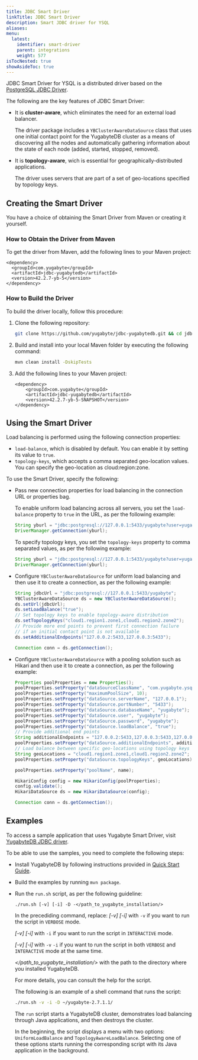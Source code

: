 ```yaml
---
title: JDBC Smart Driver
linkTitle: JDBC Smart Driver
description: Smart JDBC driver for YSQL
aliases:
menu:
  latest:
    identifier: smart-driver
    parent: integrations
    weight: 577
isTocNested: true
showAsideToc: true
---
```


JDBC Smart Driver for YSQL is a distributed driver based on the [PostgreSQL JDBC Driver](https://github.com/pgjdbc/pgjdbc).

The following are the key features of JDBC Smart Driver:

- It is **cluster-aware**, which eliminates the need for an external load balancer.

  The driver package includes a `YBClusterAwareDataSource` class that uses one initial contact point for the YugabyteDB cluster as a means of discovering all the nodes and automatically gathering information about the state of each node (added, started, stopped, removed).

- It is **topology-aware**, wich is essential for geographically-distributed applications.

  The driver uses servers that are part of a set of geo-locations specified by topology keys.

## Creating the Smart Driver

You have a choice of obtaining the Smart Driver from Maven or creating it yourself.

### How to Obtain the Driver from Maven

To get the driver from Maven, add the following lines to your Maven project:

```properties
<dependency>
  <groupId>com.yugabyte</groupId>
  <artifactId>jdbc-yugabytedb</artifactId>
  <version>42.2.7-yb-5</version>
</dependency>
```

### How to Build the Driver

To build the driver locally, follow this procedure:

1. Clone the following repository:

   ```sh
   git clone https://github.com/yugabyte/jdbc-yugabytedb.git && cd jdbc-yugabytedb
   ```

2. Build and install into your local Maven folder by executing the following command:

   ```sh
   mvn clean install -DskipTests
   ```

3. Add the following lines to your Maven project:

   ```properties
   <dependency>
       <groupId>com.yugabyte</groupId>
       <artifactId>jdbc-yugabytedb</artifactId>
       <version>42.2.7-yb-5-SNAPSHOT</version>
   </dependency> 
   ```

## Using the Smart Driver

Load balancing is performed using the following connection properties:

- `load-balance`, which is disabled by default. You can enable it by setting its value to `true`.
- `topology-keys`, which accepts a comma separated geo-location values. You can specify the geo-location as cloud:region:zone.

To use the Smart Driver, specify the following:

- Pass new connection properties for load balancing in the connection URL or properties bag.

  To enable uniform load balancing across all servers, you set the `load-balance` property to `true` in the URL, as per the following example:

  ```java
  String yburl = "jdbc:postgresql://127.0.0.1:5433/yugabyte?user=yugabyte&password=yugabyte&load-balance=true";
  DriverManager.getConnection(yburl);
  ```

  To specify topology keys, you set the `topology-keys` property to comma separated values, as per the following example:

  ```java
  String yburl = "jdbc:postgresql://127.0.0.1:5433/yugabyte?user=yugabyte&password=yugabyte&load-balance=true&topology-keys=cloud1:region1:zone1,cloud1:region1.zone2";
  DriverManager.getConnection(yburl);
  ```

- Configure `YBClusterAwareDataSource` for uniform load balancing and then use it to create a connection, as per the following example:

  ```java
  String jdbcUrl = "jdbc:postgresql://127.0.0.1:5433/yugabyte";
  YBClusterAwareDataSource ds = new YBClusterAwareDataSource();
  ds.setUrl(jdbcUrl);
  ds.setLoadBalance("true");
  // Set topology keys to enable topology-aware distribution
  ds.setTopologyKeys("cloud1.region1.zone1,cloud1.region2.zone2");
  // Provide more end points to prevent first connection failure 
  // if an initial contact point is not available 
  ds.setAdditionalEndpoints("127.0.0.2:5433,127.0.0.3:5433");
  
  Connection conn = ds.getConnection();
  ```

- Configure `YBClusterAwareDataSource` with a pooling solution such as Hikari and then use it to create a connection, as per the following example:

  ```java
  Properties poolProperties = new Properties();
  poolProperties.setProperty("dataSourceClassName", "com.yugabyte.ysql.YBClusterAwareDataSource");
  poolProperties.setProperty("maximumPoolSize", 10);
  poolProperties.setProperty("dataSource.serverName", "127.0.0.1");
  poolProperties.setProperty("dataSource.portNumber", "5433");
  poolProperties.setProperty("dataSource.databaseName", "yugabyte");
  poolProperties.setProperty("dataSource.user", "yugabyte");
  poolProperties.setProperty("dataSource.password", "yugabyte");
  poolProperties.setProperty("dataSource.loadBalance", "true");
  // Provide additional end points
  String additionalEndpoints = "127.0.0.2:5433,127.0.0.3:5433,127.0.0.4:5433,127.0.0.5:5433";
  poolProperties.setProperty("dataSource.additionalEndpoints", additionalEndpoints);
  // Load balance between specific geo-locations using topology keys
  String geoLocations = "cloud1.region1.zone1,cloud1.region2.zone2";
  poolProperties.setProperty("dataSource.topologyKeys", geoLocations);
  
  poolProperties.setProperty("poolName", name);
  
  HikariConfig config = new HikariConfig(poolProperties);
  config.validate();
  HikariDataSource ds = new HikariDataSource(config);
  
  Connection conn = ds.getConnection();
  ```

## Examples

To access a sample application that uses Yugabyte Smart Driver, visit [YugabyteDB JDBC driver](https://github.com/yugabyte/jdbc-yugabytedb).

To be able to use the samples, you need to complete the following steps: 

- Install YugabyteDB by following instructions provided in [Quick Start Guide](https://docs.yugabyte.com/latest/quick-start/install/). 

- Build the examples by running `mvn package`.

- Run the `run.sh` script, as per the following guideline:

  ```
  ./run.sh [-v] [-i] -D -</path_to_yugabyte_installation/>
  ```

  In the precediding command, replace:
  *[-v] [-i]* with `-v` if you want to run the script in `VERBOSE` mode.

  *[-v] [-i]* with `-i` if you want to run the script in `INTERACTIVE` mode.

  *[-v] [-i]* with `-v` `-i` if you want to run the script in both `VERBOSE` and `INTERACTIVE` mode at the same time.

  *</path_to_yugabyte_installation/>* with the path to the directory where you installed YugabyteDB. 

  For more details, you can consult the help for the script.

  The following is an example of a shell command that runs the script:

  ```sh
  ./run.sh -v -i -D ~/yugabyte-2.7.1.1/
  ```

  The `run` script starts a YugabyteDB cluster, demonstrates load balancing through Java applications, and then destroys the cluster.

  In the beginning, the script displays a menu with two options: `UniformLoadBalance` and `TopologyAwareLoadBalance`. Selecting one of these options starts running the corresponding script with its Java application in the background.